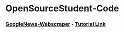 # OpenSourceStudent-Code

### [GoogleNews-Webscraper](https://github.com/lukejamestyler/OpenSourceStudent-Code/tree/main/GoogleNews-Webscraper) - [Tutorial Link](https://youtu.be/Hu9cgcdvt2w)

